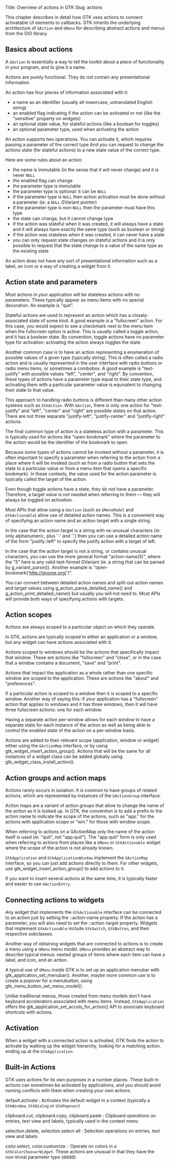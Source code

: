 Title: Overview of actions in GTK
Slug: actions

This chapter describes in detail how GTK uses actions to connect
activatable UI elements to callbacks. GTK inherits the underlying
architecture of `GAction` and `GMenu` for describing abstract actions
and menus from the GIO library.

## Basics about actions

A `GAction` is essentially a way to tell the toolkit about a piece of
functionality in your program, and to give it a name.

Actions are purely functional. They do not contain any presentational
information.

An action has four pieces of information associated with it:

- a name as an identifier (usually all-lowercase, untranslated
  English string)
- an enabled flag indicating if the action can be activated or not
  (like the "sensitive" property on widgets)
- an optional state value, for stateful actions (like a boolean for
  toggles)
- an optional parameter type, used when activating the action

An action supports two operations. You can activate it, which requires
passing a parameter of the correct type And you can request to change
the actions state (for stateful actions) to a new state value of the
correct type.

Here are some rules about an action:

- the name is immutable (in the sense that it will never change) and
  it is never `NULL`
- the enabled flag can change
- the parameter type is immutable
- the parameter type is optional: it can be `NULL`
- if the parameter type is `NULL` then action activation must be done
  without a parameter (ie: a `NULL` GVariant pointer)
- if the parameter type is non-`NULL` then the parameter must have this
  type
- the state can change, but it cannot change type
- if the action was stateful when it was created, it will always have a
  state and it will always have exactly the same type (such as boolean
  or string)
- if the action was stateless when it was created, it can never have a
  state
- you can only request state changes on stateful actions and it is only
  possible to request that the state change to a value of the same type
  as the existing state

An action does not have any sort of presentational information such as
a label, an icon or a way of creating a widget from it.

## Action state and parameters

Most actions in your application will be stateless actions with no
parameters. These typically appear as menu items with no special
decoration. An example is "quit".

Stateful actions are used to represent an action which has a
closely-associated state of some kind. A good example is a "fullscreen"
action. For this case, you would expect to see a checkmark next to the
menu item when the fullscreen option is active. This is usually called
a toggle action, and it has a boolean state. By convention, toggle actions
have no parameter type for activation: activating the action always toggles
the state.

Another common case is to have an action representing a enumeration of
possible values of a given type (typically string). This is often called
a radio action and is usually represented in the user interface with radio
buttons or radio menu items, or sometimes a combobox. A good example is
"text-justify" with possible values "left", "center", and "right". By
convention, these types of actions have a parameter type equal to their
state type, and activating them with a particular parameter value is
equivalent to changing their state to that value.

This approach to handling radio buttons is different than many other
action systems such as `GtkAction`. With `GAction`, there is only one action
for "text-justify" and "left", "center" and "right" are possible states on
that action. There are not three separate "justify-left", "justify-center"
and "justify-right" actions.

The final common type of action is a stateless action with a parameter.
This is typically used for actions like "open-bookmark" where the parameter
to the action would be the identifier of the bookmark to open.

Because some types of actions cannot be invoked without a parameter, it is
often important to specify a parameter when referring to the action from
a place where it will be invoked (such as from a radio button that sets
the state to a particular value or from a menu item that opens a specific
bookmark). In these contexts, the value used for the action parameter is
typically called the target of the action.

Even though toggle actions have a state, they do not have a parameter.
Therefore, a target value is not needed when referring to them — they
will always be toggled on activation.

Most APIs that allow using a `GAction` (such as `GMenuModel` and `GtkActionable`)
allow use of detailed action names. This is a convenient way of specifying
an action name and an action target with a single string.

In the case that the action target is a string with no unusual characters
(ie: only alphanumeric, plus '-' and '.') then you can use a detailed
action name of the form "justify::left" to specify the justify action with
a target of left.

In the case that the action target is not a string, or contains unusual
characters, you can use the more general format "action-name(5)", where the
"5" here is any valid text-format GVariant (ie: a string that can be parsed
by g_variant_parse()). Another example is "open-bookmark('http://gnome.org/')".

You can convert between detailed action names and split-out action names
and target values using g_action_parse_detailed_name() and
g_action_print_detailed_name() but usually you will not need to. Most APIs
will provide both ways of specifying actions with targets.

## Action scopes

Actions are always scoped to a particular object on which they operate.

In GTK, actions are typically scoped to either an application or a window,
but any widget can have actions associated with it.

Actions scoped to windows should be the actions that specifically impact
that window. These are actions like "fullscreen" and "close", or in the
case that a window contains a document, "save" and "print".

Actions that impact the application as a whole rather than one specific
window are scoped to the application. These are actions like "about" and
"preferences".

If a particular action is scoped to a window then it is scoped to a
specific window. Another way of saying this: if your application has a
"fullscreen" action that applies to windows and it has three windows,
then it will have three fullscreen actions: one for each window.

Having a separate action per-window allows for each window to have a
separate state for each instance of the action as well as being able to
control the enabled state of the action on a per-window basis.

Actions are added to their relevant scope (application, window or widget)
either using the `GActionMap` interface, or by using
gtk_widget_insert_action_group(). Actions that will be the same for all
instances of a widget class can be added globally using
gtk_widget_class_install_action().

## Action groups and action maps

Actions rarely occurs in isolation. It is common to have groups
of related actions, which are represented by instances of the
`GActionGroup` interface.

Action maps are a variant of action groups that allow to change
the name of the action as it is looked up. In GTK, the convention
is to add a prefix to the action name to indicate the scope of
the actions, such as "app." for the actions with application scope
or "win." for those with window scope.

When referring to actions on a GActionMap only the name of the
action itself is used (ie: "quit", not "app.quit"). The
"app.quit" form is only used when referring to actions from
places like a `GMenu` or `GtkActionable` widget where the scope
of the action is not already known.

`GtkApplication` and `GtkApplicationWindow` implement the `GActionMap`
interface, so you can just add actions directly to them. For
other widgets, use gtk_widget_insert_action_group() to add
actions to it.

If you want to insert several actions at the same time, it is
typically faster and easier to use `GActionEntry`.

## Connecting actions to widgets

Any widget that implements the `GtkActionable` interface can
be connected to an action just by setting the ::action-name
property. If the action has a parameter, you will also need
to set the ::action-target property. Widgets that implement
`GtkActionable` include `GtkSwitch`, `GtkButton`, and their
respective subclasses.

Another way of obtaining widgets that are connected to actions
is to create a menu using a `GMenu` menu model. `GMenu` provides an
abstract way to describe typical menus: nested groups of items
where each item can have a label, and icon, and an action.

A typical use of `GMenu` inside GTK is to set up an application
menubar with gtk_application_set_menubar(). Another, maybe more
common use is to create a popover for a menubutton, using
gtk_menu_button_set_menu_model().

Unlike traditional menus, those created from menu models don't
have keyboard accelerators associated with menu items. Instead,
`GtkApplication` offers the gtk_application_set_accels_for_action()
API to associate keyboard shortcuts with actions.

## Activation

When a widget with a connected action is activated, GTK finds
the action to activate by walking up the widget hierarchy,
looking for a matching action, ending up at the `GtkApplication`.

## Built-in Actions

GTK uses actions for its own purposes in a number places. These
built-in actions can sometimes be activated by applications, and
you should avoid naming conflicts with them when creating your
own actions.

default.activate
: Activates the default widget in a context (typically a `GtkWindow`,
  `GtkDialog` or `GtkPopover`)

clipboard.cut, clipboard.copy, clipboard.paste
: Clipboard operations on entries, text view and labels, typically
  used in the context menu

selection.delete, selection.select-all
: Selection operations on entries, text view and labels

color.select, color.customize:
: Operate on colors in a `GtkColorChooserWidget`. These actions are
  unusual in that they have the non-trivial parameter type (dddd):
